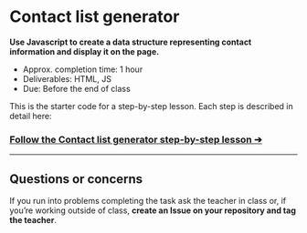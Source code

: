 # Contact list generator

**Use Javascript to create a data structure representing contact information and display it on the page.**

- Approx. completion time: 1 hour
- Deliverables: HTML, JS
- Due: Before the end of class

This is the starter code for a step-by-step lesson. Each step is described in detail here:

### [**Follow the Contact list generator step-by-step lesson ➔**](https://learntheweb.courses/courses/javascript/contact-list-generator/)

---

## Questions or concerns

If you run into problems completing the task ask the teacher in class or, if you’re working outside of class, **create an Issue on your repository and tag the teacher**.
